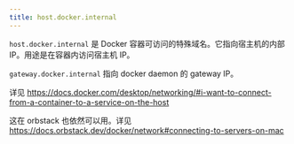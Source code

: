 ```yaml
---
title: host.docker.internal
---
```



`host.docker.internal` 是 Docker 容器可访问的特殊域名。它指向宿主机的内部 IP。用途是在容器内访问宿主机 IP。

`gateway.docker.internal` 指向 docker daemon 的 gateway IP。

详见 https://docs.docker.com/desktop/networking/#i-want-to-connect-from-a-container-to-a-service-on-the-host

这在 orbstack 也依然可以用。详见 https://docs.orbstack.dev/docker/network#connecting-to-servers-on-mac
